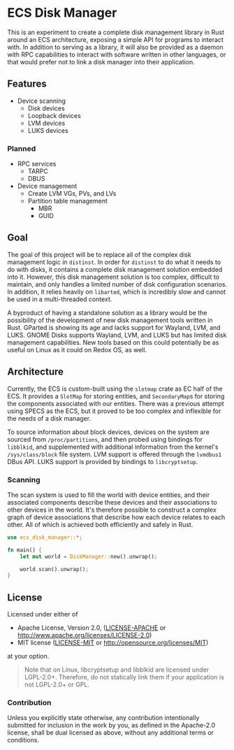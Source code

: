# ECS Disk Manager

This is an experiment to create a complete disk management library in Rust around an ECS architecture, exposing a simple API for programs to interact with. In addition to serving as a library, it will also be provided as a daemon with RPC capabilities to interact with software written in other languages, or that would prefer not to link a disk manager into their application.

## Features

- Device scanning
  - Disk devices
  - Loopback devices
  - LVM devices
  - LUKS devices

### Planned

- RPC services
  - TARPC
  - DBUS
- Device management
  - Create LVM VGs, PVs, and LVs
  - Partition table management
    - MBR
    - GUID

## Goal

The goal of this project will be to replace all of the complex disk management logic in `distinst`. In order for `distinst` to do what it needs to do with disks, it contains a complete disk management solution embedded into it. However, this disk management solution is too complex, difficult to maintain, and only handles a limited number of disk configuration scenarios. In addition, it relies heavily on `libarted`, which is incredibly slow and cannot be used in a multi-threaded context.

A byproduct of having a standalone solution as a library would be the possibility of the development of new disk management tools written in Rust. GParted is showing its age and lacks support for Wayland, LVM, and LUKS. GNOME Disks supports Wayland, LVM, and LUKS but has limited disk management capabilities. New tools based on this could potentially be as useful on Linux as it could on Redox OS, as well.

## Architecture

Currently, the ECS is custom-built using the `slotmap` crate as EC half of the ECS. It provides a `SlotMap` for storing entities, and `SecondaryMap`s for storing the components associated with our entities. There was a previous attempt using SPECS as the ECS, but it proved to be too complex and inflexible for the needs of a disk manager.

To source information about block devices, devices on the system are sourced from `/proc/partitions`, and then probed using bindings for `libblkid`, and supplemented with additional information from the kernel's `/sys/class/block` file system. LVM support is offered through the `lvmdbus1` DBus API. LUKS support is provided by bindings to `libcryptsetup`.

### Scanning

The scan system is used to fill the world with device entities, and their associated components describe these devices and their associations to other devices in the world. It's therefore possible to construct a complex graph of device associations that describe how each device relates to each other. All of which is achieved both efficiently and safely in Rust.

```rust
use ecs_disk_manager::*;

fn main() {
    let mut world = DiskManager::new().unwrap();

    world.scan().unwrap();
}
```

## License

Licensed under either of

 * Apache License, Version 2.0, ([LICENSE-APACHE](LICENSE-APACHE) or http://www.apache.org/licenses/LICENSE-2.0)
 * MIT license ([LICENSE-MIT](LICENSE-MIT) or http://opensource.org/licenses/MIT)

at your option.

> Note that on Linux, libcryptsetup and libblkid are licensed under LGPL-2.0+. Therefore, do not statically link them if your application is not LGPL-2.0+ or GPL.

### Contribution

Unless you explicitly state otherwise, any contribution intentionally submitted for inclusion in the work by you, as defined in the Apache-2.0 license, shall be dual licensed as above, without any additional terms or conditions.
